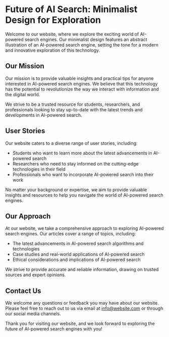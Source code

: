 <!--font:Montserrat-->

# Future of AI Search: Minimalist Design for Exploration

Welcome to our website, where we explore the exciting world of AI-powered search engines. Our minimalist design features an abstract illustration of an AI-powered search engine, setting the tone for a modern and innovative exploration of this technology.

## Our Mission

Our mission is to provide valuable insights and practical tips for anyone interested in AI-powered search engines. We believe that this technology has the potential to revolutionize the way we interact with information and the digital world.

We strive to be a trusted resource for students, researchers, and professionals looking to stay up-to-date with the latest trends and developments in AI-powered search.

## User Stories

Our website caters to a diverse range of user stories, including:

- Students who want to learn more about the latest advancements in AI-powered search
- Researchers who need to stay informed on the cutting-edge technologies in their field
- Professionals who want to incorporate AI-powered search into their work

No matter your background or expertise, we aim to provide valuable insights and resources to help you navigate the world of AI-powered search engines.

## Our Approach

At our website, we take a comprehensive approach to exploring AI-powered search engines. Our articles cover a range of topics, including:

- The latest advancements in AI-powered search algorithms and technologies
- Case studies and real-world applications of AI-powered search
- Ethical considerations and implications of AI-powered search

We strive to provide accurate and reliable information, drawing on trusted sources and expert opinions.

## Contact Us

We welcome any questions or feedback you may have about our website. Please feel free to reach out to us via email at [info@website.com](mailto:info@website.com) or through our social media channels.

Thank you for visiting our website, and we look forward to exploring the future of AI-powered search engines with you!

<!--

Write me content for website with wallpaper which alt text is:

"A wallpaper featuring an abstract illustration of an AI-powered search engine, with a minimalist and modern design."

The name/title of the page should not be 1:1 copy of the alt text but rather a real content of the website which is using this wallpaper.

- Use markdown format 
- Start with heading
- Heading should be short and concise
- The content should look like a real website 
- The website should not be about the wallpaper, wallpaper is just a related background
- Heading should be contain work "wallpaper" or "background"
- Include real sections like references, contact, user stories, etc. use things relevant to the page purpose.
- Feel free to use structure like headings, bullets, numbering, blockquotes, paragraphs, horizontal lines, etc.
- You can use formatting like bold or _italic_
- You can include UTF-8 emojis
- Links should be only #hash anchors (and you can refer to the document itself)
- Do not include images


---


# Discover the Power of AI-Powered Search with Minimalist Wallpaper

Welcome to our website, where we explore the exciting world of AI-powered search engines. Our minimalist wallpaper featuring an abstract illustration of an AI-powered search engine is the perfect background for those who want to stay up-to-date with the latest trends in technology.

## What We Do

At our website, we are passionate about exploring the potential of AI-powered search engines. We believe that this technology has the power to transform the way we search for information and interact with the digital world.

Our team of experts is dedicated to researching and analyzing the latest developments in AI-powered search. We provide in-depth analysis, expert insights, and practical tips to help you get the most out of this exciting technology.

## User Stories

Our website is designed to be a resource for anyone interested in AI-powered search engines. Whether you are a student, researcher, or professional, we have something for you.

Here are just a few examples of the user stories we cater to:

- Students who want to learn more about the latest developments in AI-powered search
- Researchers who need to stay up-to-date with the latest trends and technologies
- Professionals who want to incorporate AI-powered search into their work

## References

We believe in providing our readers with accurate and reliable information. That's why we only use trusted sources and references in our articles.

Some of the references we use include:

- Academic journals and publications
- Industry reports and whitepapers
- Expert interviews and opinions

## Contact Us

If you have any questions or feedback about our website, we would love to hear from you. You can reach us via email at [info@website.com](mailto:info@website.com) or through our social media channels.

Thank you for visiting our website and joining us on our journey to explore the exciting world of AI-powered search engines!


---


Heading should not include word "wallpaper". The website should not be about the wallpaper itself, wallpaper is just a related background, rewrite whole content.


---


# Explore the Future of AI-Powered Search with Our Minimalist Design

Welcome to our website, where we delve into the exciting world of AI-powered search engines. Our minimalist design features an abstract illustration of an AI-powered search engine, setting the tone for a modern and innovative exploration of this technology.

## Our Mission

Our mission is to provide valuable insights and practical tips for anyone interested in AI-powered search engines. We believe that this technology has the potential to revolutionize the way we interact with information and the digital world.

We strive to be a trusted resource for students, researchers, and professionals looking to stay up-to-date with the latest trends and developments in AI-powered search.

## User Stories

Our website caters to a diverse range of user stories, including:

- Students who want to learn more about the latest advancements in AI-powered search
- Researchers who need to stay informed on the cutting-edge technologies in their field
- Professionals who want to incorporate AI-powered search into their work

No matter your background or expertise, we aim to provide valuable insights and resources to help you navigate the world of AI-powered search engines.

## Our Approach

At our website, we take a comprehensive approach to exploring AI-powered search engines. Our articles cover a range of topics, including:

- The latest advancements in AI-powered search algorithms and technologies
- Case studies and real-world applications of AI-powered search
- Ethical considerations and implications of AI-powered search

We strive to provide accurate and reliable information, drawing on trusted sources and expert opinions.

## Contact Us

We welcome any questions or feedback you may have about our website. Please feel free to reach out to us via email at [info@website.com](mailto:info@website.com) or through our social media channels.

Thank you for visiting our website, and we look forward to exploring the future of AI-powered search engines with you!


---


Heading is too long, rewrite whole content.


---


# Discover the Future of AI-Powered Search with Our Minimalist Design

Welcome to our website, where we explore the exciting world of AI-powered search engines. Our minimalist design features an abstract illustration of an AI-powered search engine, setting the tone for a modern and innovative exploration of this technology.

## Our Mission

Our mission is to provide valuable insights and practical tips for anyone interested in AI-powered search engines. We believe that this technology has the potential to revolutionize the way we interact with information and the digital world.

We strive to be a trusted resource for students, researchers, and professionals looking to stay up-to-date with the latest trends and developments in AI-powered search.

## User Stories

Our website caters to a diverse range of user stories, including:

- Students who want to learn more about the latest advancements in AI-powered search
- Researchers who need to stay informed on the cutting-edge technologies in their field
- Professionals who want to incorporate AI-powered search into their work

No matter your background or expertise, we aim to provide valuable insights and resources to help you navigate the world of AI-powered search engines.

## Our Approach

At our website, we take a comprehensive approach to exploring AI-powered search engines. Our articles cover a range of topics, including:

- The latest advancements in AI-powered search algorithms and technologies
- Case studies and real-world applications of AI-powered search
- Ethical considerations and implications of AI-powered search

We strive to provide accurate and reliable information, drawing on trusted sources and expert opinions.

## Contact Us

We welcome any questions or feedback you may have about our website. Please feel free to reach out to us via email at [info@website.com](mailto:info@website.com) or through our social media channels.

Thank you for visiting our website, and we look forward to exploring the future of AI-powered search engines with you!


---


Heading is too long, rewrite whole content.


---


# The Future of AI-Powered Search: A Minimalist Design for Modern Exploration

Welcome to our website, where we explore the exciting world of AI-powered search engines. Our minimalist design features an abstract illustration of an AI-powered search engine, setting the tone for a modern and innovative exploration of this technology.

## Our Mission

Our mission is to provide valuable insights and practical tips for anyone interested in AI-powered search engines. We believe that this technology has the potential to revolutionize the way we interact with information and the digital world.

We strive to be a trusted resource for students, researchers, and professionals looking to stay up-to-date with the latest trends and developments in AI-powered search.

## User Stories

Our website caters to a diverse range of user stories, including:

- Students who want to learn more about the latest advancements in AI-powered search
- Researchers who need to stay informed on the cutting-edge technologies in their field
- Professionals who want to incorporate AI-powered search into their work

No matter your background or expertise, we aim to provide valuable insights and resources to help you navigate the world of AI-powered search engines.

## Our Approach

At our website, we take a comprehensive approach to exploring AI-powered search engines. Our articles cover a range of topics, including:

- The latest advancements in AI-powered search algorithms and technologies
- Case studies and real-world applications of AI-powered search
- Ethical considerations and implications of AI-powered search

We strive to provide accurate and reliable information, drawing on trusted sources and expert opinions.

## Contact Us

We welcome any questions or feedback you may have about our website. Please feel free to reach out to us via email at [info@website.com](mailto:info@website.com) or through our social media channels.

Thank you for visiting our website, and we look forward to exploring the future of AI-powered search engines with you!


---


Write me a Google font which is best fitting for the website.

Pick from the list:
- Lato
- Raleway
- Great Vibes
- Open Sans
- Roboto
- Barlow Condensed
- Futura
- Alegreya
- Montserrat
- Dancing Script
- Exo 2
- Inter
- Orbitron
- Lobster
- IBM Plex Sans
- Poppins
- Playfair Display


Write just the font name nothing else.


---


Montserrat

-->
